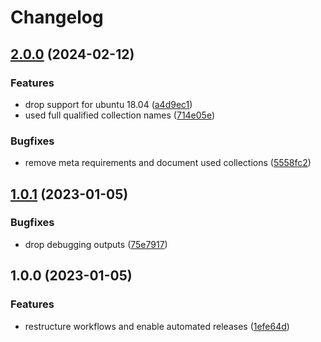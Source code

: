 # Changelog

## [2.0.0](https://github.com/rolehippie/swap/compare/v1.0.1...v2.0.0) (2024-02-12)


### Features

* drop support for ubuntu 18.04 ([a4d9ec1](https://github.com/rolehippie/swap/commit/a4d9ec15dbcade0bd1140d30495e8b371d6aefb8))
* used full qualified collection names ([714e05e](https://github.com/rolehippie/swap/commit/714e05e82c903fe2a8b500a18ba456c6467d6009))


### Bugfixes

* remove meta requirements and document used collections ([5558fc2](https://github.com/rolehippie/swap/commit/5558fc2642ca207ce0e828e66592e1da1a117c6a))

## [1.0.1](https://github.com/rolehippie/swap/compare/v1.0.0...v1.0.1) (2023-01-05)


### Bugfixes

* drop debugging outputs ([75e7917](https://github.com/rolehippie/swap/commit/75e7917026a4a2282363c77d0449aa84acc63852))

## 1.0.0 (2023-01-05)


### Features

* restructure workflows and enable automated releases ([1efe64d](https://github.com/rolehippie/swap/commit/1efe64d27c1114c29dad84420e22be7bc92b05bb))

